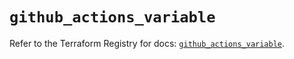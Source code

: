 # `github_actions_variable`

Refer to the Terraform Registry for docs: [`github_actions_variable`](https://registry.terraform.io/providers/integrations/github/6.1.0/docs/resources/actions_variable).
